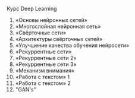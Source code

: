 Курс Deep Learning
1. «Основы нейронных сетей»
2. «Многослойная нейронная сеть»
3. «Свёрточные сети»
4. «Архитектуры свёрточных сетей»
5. «Улучшение качества обучения нейросети»
6. «Рекуррентные сети»
7. «Рекуррентные сети 2»
8. «Рекуррентные сети 3»
9. «Механизм внимания»
10. «Работа с текстом» 1
11. «Работа с текстом» 2
12. "GAN's"